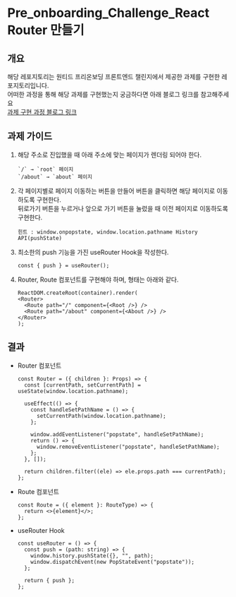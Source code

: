 # Pre_onboarding_Challenge_React Router 만들기

## 개요

해당 레포지토리는 원티드 프리온보딩 프론트엔드 챌린지에서 제공한 과제를 구현한 레포지토리입니다. </br>
어떠한 과정을 통해 해당 과제를 구현했는지 궁금하다면 아래 블로그 링크를 참고해주세요 </br>
[과제 구현 과정 블로그 링크](https://bluemind917.tistory.com/272)

## 과제 가이드
1. 해당 주소로 진입했을 때 아래 주소에 맞는 페이지가 렌더링 되어야 한다.
   
   ```
   `/` → `root` 페이지
   `/about` → `about` 페이지
   ```

 2. 각 페이지별로 페이지 이동하는 버튼을 만들어 버튼을 클릭하면 해당 페이지로 이동하도록 구현한다.</br>
    뒤로가기 버튼을 누르거나 앞으로 가기 버튼을 눌렀을 때 이전 페이지로 이동하도록 구현한다.

    ```
    힌트 : window.onpopstate, window.location.pathname History API(pushState)
    ```

3. 최소한의 push 기능을 가진 useRouter Hook을 작성한다.

   ```
   const { push } = useRouter();
   ```

 4. Router, Route 컴포넌트를 구현해야 하며, 형태는 아래와 같다.

    ```
    ReactDOM.createRoot(container).render(
    <Router>
      <Route path="/" component={<Root />} />
      <Route path="/about" component={<About />} />
    </Router>
    );
    ```

## 결과

- Router 컴포넌트

  ```
  const Router = ({ children }: Props) => {
    const [currentPath, setCurrentPath] = useState(window.location.pathname);

    useEffect(() => {
      const handleSetPathName = () => {
        setCurrentPath(window.location.pathname);
      };

      window.addEventListener("popstate", handleSetPathName);
      return () => {
        window.removeEventListener("popstate", handleSetPathName);
      };
    }, []);

    return children.filter((ele) => ele.props.path === currentPath);
  };
  ```

- Route 컴포넌트

  ```
  const Route = ({ element }: RouteType) => {
    return <>{element}</>;
  };
  ```

- useRouter Hook

  ```
  const useRouter = () => {
    const push = (path: string) => {
      window.history.pushState({}, "", path);
      window.dispatchEvent(new PopStateEvent("popstate"));
    };

    return { push };
  };
  ```
